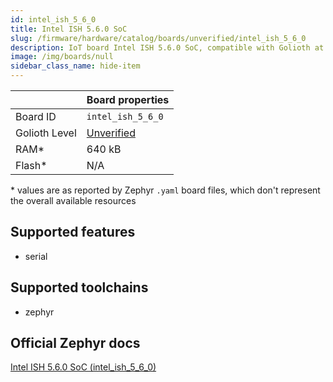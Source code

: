 ```yaml
---
id: intel_ish_5_6_0
title: Intel ISH 5.6.0 SoC
slug: /firmware/hardware/catalog/boards/unverified/intel_ish_5_6_0
description: IoT board Intel ISH 5.6.0 SoC, compatible with Golioth at unverified level.
image: /img/boards/null
sidebar_class_name: hide-item
---
```


[//]: # (This is an auto-generated file, do not edit! Changes to it will be lost upon re-generation)



|                | Board properties     |
| -------------  | -------------------- |
| Board ID       | `intel_ish_5_6_0` |
| Golioth Level  | [Unverified](/firmware/hardware#unverified-boards) |
| RAM*           | 640 kB |
| Flash*         | N/A |

\* values are as reported by Zephyr `.yaml` board files, which don't represent the overall available resources



## Supported features

* serial

## Supported toolchains

* zephyr

## Official Zephyr docs

[Intel ISH 5.6.0 SoC (intel_ish_5_6_0)](https://docs.zephyrproject.org/latest/boards/intel/ish/doc/index.html)

